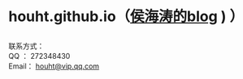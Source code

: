 # houht.github.io（[侯海涛的blog](http://houht.github.io  "打开博客")  ) ）


##

联系方式：  
QQ   ：
272348430  
Email：
houht@vip.qq.com  

